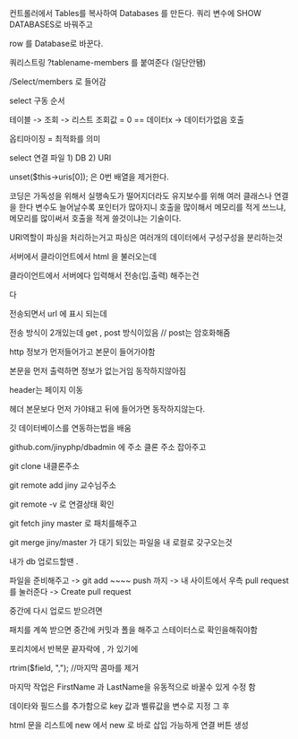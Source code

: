 컨트롤러에서 Tables를 복사하여 Databases 를 만든다. 쿼리 변수에 SHOW DATABASES로 바꿔주고



row 를 Database로 바꾼다.



쿼리스트링 ?tablename-members 를 붙여준다 (일단안됌)



/Select/members 로 들어감

select 구동 순서

테이블 -> 조회 -> 리스트        조회값 = 0 == 데이터x  ->  데이터가없음 호출

옵티마이징 = 최적화를 의미

select 연결 파일 1) DB  2) URI

unset($this->uris[0]); 은 0번 배열을 제거한다.

코딩은 가독성을 위해서 실행속도가 떨어지더라도 유지보수를 위해 여러 클래스나 연결을 한다 변수도 늘어날수록 포인터가 많아지니 호출을 많이해서 메모리를 적게 쓰느냐, 메모리를 많이써서 호출을 적게 쓸것이냐는 기술이다.

URI역할이 파싱을 처리하는거고 파싱은 여러개의 데이터에서 구성구성을 분리하는것

서버에서 클라이언트에서  html 을 불러오는데

클라이언트에서 서버에다 입력해서 전송(입.출력) 해주는건 <form>다 

전송되면서 url 에 표시 되는데

전송 방식이 2개있는데 get , post 방식이있음  // post는 암호화해줌

http 정보가 먼저들어가고 본문이 들어가야함

본문을 먼저 출력하면 정보가 없는거임 동작하지않아짐

header는 페이지 이동

헤더 본문보다 먼저 가야돼고 뒤에 들어가면 동작하지않는다.



깃 데이터베이스를 연동하는법을 배움

github.com/jinyphp/dbadmin 에 주소 클론 주소 잡아주고

git clone 내클론주소

git remote add jiny 교수님주소

git remote -v 로 연결상태 확인

git fetch jiny master 로 패치를해주고

git merge jiny/master 가 대기 되있는 파일을 내 로컬로 갖구오는것



내가 db 업로드할땐 .

파일을 준비해주고 -> git add ~~~~ push 까지 -> 내 사이트에서 우측 pull request를 눌러준다  -> Create pull request

중간에 다시 업로드 받으려면

패치를 계쏙 받으면 중간에 커밋과 폴을 해주고 스테이터스로 확인을해줘야함



포리치에서 반복문 끝자락에 , 가 있기에

rtrim($field, ","); //마지막 콤마를 제거

마지막 작업은 FirstName 과 LastName을 유동적으로 바꿀수 있게 수정 함

데이타와 필드스를 추가함으로 key 값과 벨류값을 변수로 지정 그 후 

html 문을 리스트에 new 에서 new 로 바로 삽입 가능하게 연결 버튼 생성